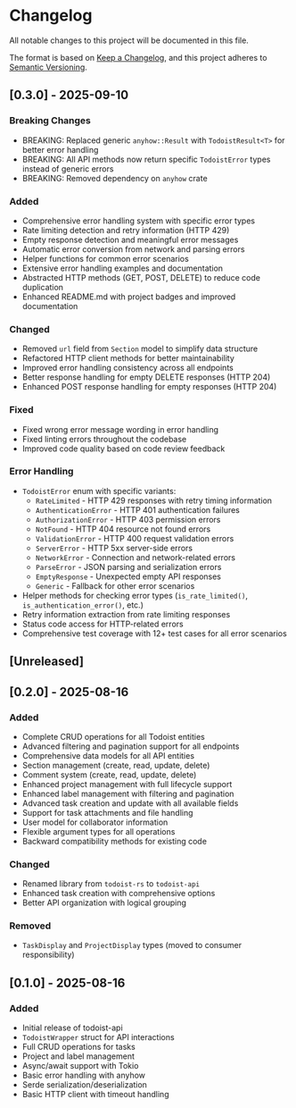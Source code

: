 # Changelog

All notable changes to this project will be documented in this file.

The format is based on [Keep a Changelog](https://keepachangelog.com/en/1.0.0/),
and this project adheres to [Semantic Versioning](https://semver.org/spec/v2.0.0.html).

## [0.3.0] - 2025-09-10

### Breaking Changes
- BREAKING: Replaced generic `anyhow::Result` with `TodoistResult<T>` for better error handling
- BREAKING: All API methods now return specific `TodoistError` types instead of generic errors
- BREAKING: Removed dependency on `anyhow` crate

### Added
- Comprehensive error handling system with specific error types
- Rate limiting detection and retry information (HTTP 429)
- Empty response detection and meaningful error messages
- Automatic error conversion from network and parsing errors
- Helper functions for common error scenarios
- Extensive error handling examples and documentation
- Abstracted HTTP methods (GET, POST, DELETE) to reduce code duplication
- Enhanced README.md with project badges and improved documentation

### Changed
- Removed `url` field from `Section` model to simplify data structure
- Refactored HTTP client methods for better maintainability
- Improved error handling consistency across all endpoints
- Better response handling for empty DELETE responses (HTTP 204)
- Enhanced POST response handling for empty responses (HTTP 204)

### Fixed
- Fixed wrong error message wording in error handling
- Fixed linting errors throughout the codebase
- Improved code quality based on code review feedback

### Error Handling
- `TodoistError` enum with specific variants:
  - `RateLimited` - HTTP 429 responses with retry timing information
  - `AuthenticationError` - HTTP 401 authentication failures
  - `AuthorizationError` - HTTP 403 permission errors
  - `NotFound` - HTTP 404 resource not found errors
  - `ValidationError` - HTTP 400 request validation errors
  - `ServerError` - HTTP 5xx server-side errors
  - `NetworkError` - Connection and network-related errors
  - `ParseError` - JSON parsing and serialization errors
  - `EmptyResponse` - Unexpected empty API responses
  - `Generic` - Fallback for other error scenarios
- Helper methods for checking error types (`is_rate_limited()`, `is_authentication_error()`, etc.)
- Retry information extraction from rate limiting responses
- Status code access for HTTP-related errors
- Comprehensive test coverage with 12+ test cases for all error scenarios

## [Unreleased]

## [0.2.0] - 2025-08-16

### Added
- Complete CRUD operations for all Todoist entities
- Advanced filtering and pagination support for all endpoints
- Comprehensive data models for all API entities
- Section management (create, read, update, delete)
- Comment system (create, read, update, delete)
- Enhanced project management with full lifecycle support
- Enhanced label management with filtering and pagination
- Advanced task creation and update with all available fields
- Support for task attachments and file handling
- User model for collaborator information
- Flexible argument types for all operations
- Backward compatibility methods for existing code

### Changed
- Renamed library from `todoist-rs` to `todoist-api`
- Enhanced task creation with comprehensive options
- Better API organization with logical grouping

### Removed
- `TaskDisplay` and `ProjectDisplay` types (moved to consumer responsibility)

## [0.1.0] - 2025-08-16

### Added
- Initial release of todoist-api
- `TodoistWrapper` struct for API interactions
- Full CRUD operations for tasks
- Project and label management
- Async/await support with Tokio
- Basic error handling with anyhow
- Serde serialization/deserialization
- Basic HTTP client with timeout handling
